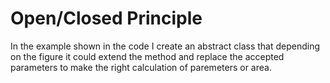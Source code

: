 # Open/Closed Principle

In the example shown in the code I create an abstract class
that depending on the figure it could extend the method and replace
the accepted parameters to make the right calculation of paremeters
or area.
